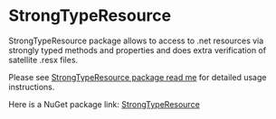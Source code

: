 # StrongTypeResource
StrongTypeResource package allows to access to .net resources via strongly typed methods and properties and does extra verification of satellite .resx files.

Please see [StrongTypeResource package read me](StrongTypeResource/readme.md) for detailed usage instructions.

Here is a NuGet package link: [StrongTypeResource](https://www.nuget.org/packages/EugeneLepekhin.StrongTypeResource/)
